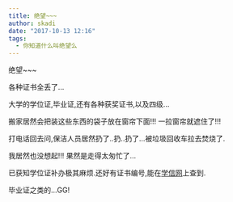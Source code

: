 ```yaml
---
title: 绝望~~~
author: skadi
date: "2017-10-13 12:16"
tags:
  - 你知道什么叫绝望么
---
```


绝望~~~

各种证书全丢了...

大学的学位证,毕业证,还有各种获奖证书,以及四级...

搬家居然会把装这些东西的袋子放在窗帘下面!!! 一拉窗帘就遮住了!!! 

打电话回去问,保洁人员居然扔了..扔..扔了...被垃圾回收车拉去焚烧了.

我居然也没想起!!! 果然是走得太匆忙了...

已获知学位证补办极其麻烦.还好有证书编号,能在[学信网](http://www.chsi.com.cn)上查到.

毕业证之类的...GG!